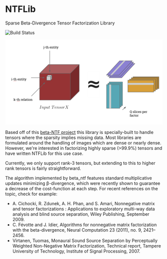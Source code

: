 # NTFLib
Sparse Beta-Divergence Tensor Factorization Library

![Build Status](https://api.travis-ci.org/cemoody/NTFLib.svg?branch=master)

![NTFLib](decomposition.png)

Based off of this [beta-NTF project](https://code.google.com/p/beta-ntf/) this library is 
specially-built to handle tensors where the sparsity implies missing data. Most
libraries are formulated around the handling of images which are dense or nearly
dense. However, we're interested in factorizing highly sparse (>99.9%) tensors
and have written NTFLib for this use case.

Currently, we only support rank-3 tensors, but extending to this to higher rank
tensors is fairly straightforward.

The algorithm implemented by beta_ntf features standard multiplicative updates
minimizing β-divergence, which were recently shown to guarantee a decrease of
the cost-function at each step. For recent references on the topic, check for
example:

- A. Cichocki, R. Zdunek, A. H. Phan, and S. Amari, Nonnegative matrix and tensor
factorizations : Applications to exploratory multi-way data analysis and blind
source separation, Wiley Publishing, September 2009.
- C. Févotte and J. Idier, Algorithms for nonnegative matrix factorization with
the beta-divergence, Neural Computation 23 (2011), no. 9, 2421–2456.
- Virtanen, Tuomas, Monaural Sound Source Separation by Perceptually Weighted
Non-Negative Matrix Factorization, Technical report, Tampere University of
Technology, Institute of Signal Processing, 2007.

